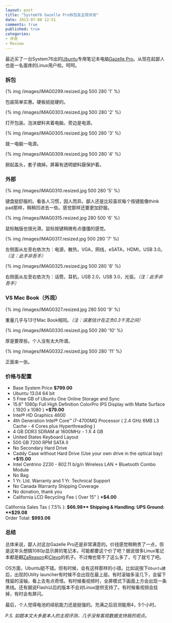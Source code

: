 ```yaml
---
layout: post
title: "System76 Gazelle Pro拆包及主观评测"
date: 2013-07-08 12:51
comments: true
published: true
categories: 
- 评测
- Review
---
```

最近买了一台System76出的[Ubuntu](http://www.ubuntu.com/)专用笔记本电脑[Gazelle Pro](https://www.system76.com/laptops/model/gazp9)。从现在起鄙人也是一名蛋疼的Linux用户啦。呵呵。

<!--more-->

### 拆包

{% img /images/IMAG0299.resized.jpg 500 280 '1' %}

包装简单实惠。硬板纸挺硬的。

{% img /images/IMAG0303.resized.jpg 500 280 '2' %}

打开包装。泡沫塑料夹着电脑，旁边是电源。

{% img /images/IMAG0305.resized.jpg 500 280 '3' %}

就一电脑一电源。

{% img /images/IMAG0309.resized.jpg 500 280 '4' %}

掀起盖头，套子摘掉。屏幕有透明塑料膜保护着。

### 外部

{% img /images/IMAG0310.resized.jpg 500 280 '5' %}

键盘挺舒服的。看各人习惯，因人而异。鄙人还是比较喜欢每个按键能像think pad那样，稍稍凹进去一些。感觉那样还要更加舒服。

{% img /images/IMAG0315.resized.jpg 280 500 '6' %}

鼠标触版也很光滑。鼠标按键稍微有点僵僵的感觉。

{% img /images/IMAG0317.resized.jpg 500 280 '7' %}

左侧面从左至右依次为：电源，散热，VGA，网线，eSATA，HDMI，USB 3.0。*（注：此手非吾手）*

{% img /images/IMAG0325.resized.jpg 500 280 '8' %}

右侧面从左至右依次为：话筒，耳机，USB 2.0，USB 3.0，光驱。*（注：此手非吾手）*

### VS Mac Book（外观）

{% img /images/IMAG0327.resized.jpg 280 500 '9' %}

重量几乎与13寸Mac Book相同。*（注：误差估计在正负0.3千克之间）*

{% img /images/IMAG0330.resized.jpg 500 280 '10' %}

厚是要厚些。个人没有太大所谓。

{% img /images/IMAG0332.resized.jpg 500 280 '11' %}

正面来一张。

### 价格与配置

+ Base System Price 	**$799.00**
+ Ubuntu 13.04 64 bit
+ 5 Free GB of Ubuntu One Online Storage and Sync
+ 15.6" 1080p Full High Definition ColorPro IPS Display with Matte Surface ( 1920 x 1080 ) 	**+$79.00**
+ Intel® HD Graphics 4600
+ 4th Generation Intel® Core™ i7-4700MQ Processor ( 2.4 GHz 6MB L3 Cache - 4 Cores plus Hyperthreading )
+ 4 GB DDR3 SDRAM at 1600MHz - 1 X 4 GB
+ United States Keyboard Layout
+ 500 GB 7200 RPM SATA II
+ No Secondary Hard Drive
+ Caddy Case without Hard Drive (Use your own drive in the optical bay) 	**+$15.00**
+ Intel Centrino 2230 - 802.11 b/g/n Wireless LAN + Bluetooth Combo Module
+ No Bag
+ 1 Yr. Ltd. Warranty and 1 Yr. Technical Support
+ No Canada Warranty Shipping Coverage
+ No donation, thank you
+ California LCD Recycling Fee ( Over 15" )     **+$4.00**

California Sales Tax ( 7.5% ):	  	  	**$66.98**  
Shipping & Handling: 	UPS Ground: 	**$29.08**  
Order Total: 	**$993.06**
 
### 总结

总体来说，鄙人对这台Gazelle Pro还是非常满意的。价钱感觉稍稍贵了一点，但是这年头想搞1080p显示屏的笔记本，可能都要这个价了吧？据说很多Linux笔记本都是翻[ZaReason](http://zareason.com/shop/Laptops/)和[Clevo](http://www.clevo.com.tw/en/products/index.asp)的机子。不过俺也管不了这么多了，亏了就亏了吧。

OS方面，Ubuntu挺不错。但有时候，会有这样那样的小错。比如说按下`Ubuntu建`后，出现的Utilty launcher有时候不会出现在最上层。有时滚轴多滚几下，会留下残留的滚轴，看上去有点奇怪。有时候看视频时，全屏模式下画面上方会出现一条黑线。还有据说Flash以后的版本不会对Linux提供支持了。有时候看视频会挂掉，有时会有屏闪。

最后，个人觉得电池的续航能力还是挺强的。充满之后目测能用4，5个小时。

*P.S. 如题本文大多是本人的主观评测，几乎没有客观数据支持我的观点。*

